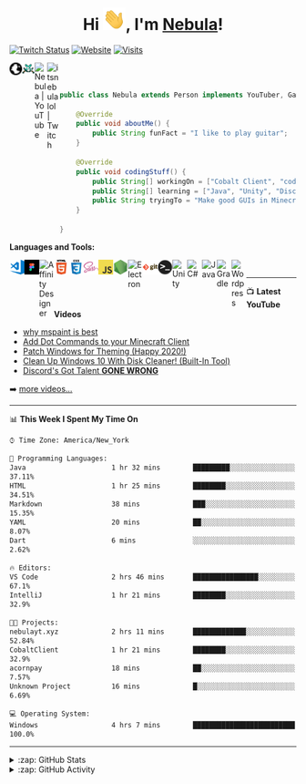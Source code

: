 <h1 align="center">Hi <img src="https://raw.githubusercontent.com/ABSphreak/ABSphreak/master/gifs/Hi.gif" width="40px" />, I'm <a href="https://www.youtube.com/channel/UCE86Qx7We3sZjgqMrX2yfyg">Nebula</a>!</h1><!-- 👋 -->

[![Twitch Status](https://img.shields.io/twitch/status/itsnebulalol?color=%239146FF&logo=twitch&style=flat-square)](https://twitch.tv/itsnebulalol)
[![Website](https://img.shields.io/website?label=nebulayt.xyz&url=https%3A%2F%2Fnebulayt.xyz&style=flat-square)][website]
[![Visits](https://badges.pufler.dev/visits/itsnebulalol/itsnebulalol?logo=GitHub&label=github%20visits&color=blue&logoColor=white&style=flat-square)](https://github.com/itsnebulalol)

[<img align="left" alt="nebulayt.xyz" width="22px" src="https://raw.githubusercontent.com/iconic/open-iconic/master/svg/globe.svg" />][website]
[<img align="left" alt="theicemc.xyz" width="22px" src="images/theice.png" />][minecraft]
[<img align="left" alt="Nebula | YouTube" width="22px" src="https://cdn.jsdelivr.net/npm/simple-icons@v3/icons/youtube.svg" />][youtube]
[<img align="left" alt="itsnebulalol | Twitch" width="22px" src="https://images-wixmp-ed30a86b8c4ca887773594c2.wixmp.com/f/d3408e21-ecbb-4476-8e3b-ae5a845eb414/d9djk9s-3566ad4f-38d7-4721-a732-78e1f7246a7f.png/v1/fill/w_894,h_894,q_75,strp/logo_twitch_iosversion_by_akiruuu-d9djk9s.png?token=eyJ0eXAiOiJKV1QiLCJhbGciOiJIUzI1NiJ9.eyJpc3MiOiJ1cm46YXBwOjdlMGQxODg5ODIyNjQzNzNhNWYwZDQxNWVhMGQyNmUwIiwic3ViIjoidXJuOmFwcDo3ZTBkMTg4OTgyMjY0MzczYTVmMGQ0MTVlYTBkMjZlMCIsImF1ZCI6WyJ1cm46c2VydmljZTppbWFnZS5vcGVyYXRpb25zIl0sIm9iaiI6W1t7InBhdGgiOiIvZi9kMzQwOGUyMS1lY2JiLTQ0NzYtOGUzYi1hZTVhODQ1ZWI0MTQvZDlkams5cy0zNTY2YWQ0Zi0zOGQ3LTQ3MjEtYTczMi03OGUxZjcyNDZhN2YucG5nIiwid2lkdGgiOiI8PTg5NCIsImhlaWdodCI6Ijw9ODk0In1dXX0.Ij5_B7I3IffFzcK5WQLkTKTHJeK8Vb7kemkbGqhWCBk" />][twitch]

<br />
<!--## I'm a YouTuber, Gamer, and Developer!-->
<br />

```java
public class Nebula extends Person implements YouTuber, Gamer, Developer {
    
    @Override
    public void aboutMe() {
        public String funFact = "I like to play guitar";
    }
    
    @Override
    public void codingStuff() {
        public String[] workingOn = ["Cobalt Client", "code-folder-generator-js", "nebulayt.xyz"];
        public String[] learning = ["Java", "Unity", "Discord.JS"];
        public String tryingTo = "Make good GUIs in Minecraft Clients / Mods";
    }
    
}
```
<!---   🔭 I’m currently working on Cobalt Minecraft Client
-   🌱 I’m currently learning Java, Unity, and more!
-   🤔 I’m trying to make good GUIs in Minecraft Coder Pack
-   ⚡ Fun fact: I like to play guitar!-->

**Languages and Tools:**

<img align="left" alt="Visual Studio Code" width="26px" src="https://raw.githubusercontent.com/github/explore/80688e429a7d4ef2fca1e82350fe8e3517d3494d/topics/visual-studio-code/visual-studio-code.png" />
<img align="left" alt="Figma" width="26px" src="https://raw.githubusercontent.com/github/explore/05d0f0dfceafd861bdf2b53559399dae7b2e2d8b/topics/figma/figma.png" />
<img align="left" alt="Affinity Designer" width="26px" src="https://simpleicons.org/icons/affinitydesigner.svg" />
<img align="left" alt="HTML5" width="26px" src="https://raw.githubusercontent.com/github/explore/80688e429a7d4ef2fca1e82350fe8e3517d3494d/topics/html/html.png" />
<img align="left" alt="CSS3" width="26px" src="https://raw.githubusercontent.com/github/explore/80688e429a7d4ef2fca1e82350fe8e3517d3494d/topics/css/css.png" />
<img align="left" alt="Sass" width="26px" src="https://raw.githubusercontent.com/github/explore/80688e429a7d4ef2fca1e82350fe8e3517d3494d/topics/sass/sass.png" />
<img align="left" alt="JavaScript" width="26px" src="https://raw.githubusercontent.com/github/explore/80688e429a7d4ef2fca1e82350fe8e3517d3494d/topics/javascript/javascript.png" />
<img align="left" alt="Node.js" width="26px" src="https://raw.githubusercontent.com/github/explore/80688e429a7d4ef2fca1e82350fe8e3517d3494d/topics/nodejs/nodejs.png" />
<img align="left" alt="Electron" width="26px" src="https://upload.wikimedia.org/wikipedia/commons/thumb/9/91/Electron_Software_Framework_Logo.svg/1200px-Electron_Software_Framework_Logo.svg.png" />
<img align="left" alt="Git" width="26px" src="https://raw.githubusercontent.com/github/explore/80688e429a7d4ef2fca1e82350fe8e3517d3494d/topics/git/git.png" />
<img align="left" alt="HTML5" width="26px" src="https://raw.githubusercontent.com/github/explore/80688e429a7d4ef2fca1e82350fe8e3517d3494d/topics/terminal/terminal.png" />
<img align="left" alt="Unity" width="26px" src="https://gallery.leapmotion.com/wp-content/uploads/2016/12/unity-logo.png" />
<img align="left" alt="C#" width="26px" src="https://skillvalue.com/jobs/wp-content/uploads/sites/7/2019/01/csharp_logo.png" />
<img align="left" alt="Java" width="26px" src="http://www.athenaglobus.com/wp-content/uploads/2014/12/java-logo-png.png" />
<img align="left" alt="Gradle" width="26px" src="https://dwglogo.com/wp-content/uploads/2017/12/Gradle_logo_02-324x400.png" />
<img align="left" alt="Wordpress" width="26px" src="https://wpress-cursus.nl/wp-content/uploads/2017/02/wordpress-logo-min.png" />

<br />

---

📺 **Latest YouTube Videos**

<!-- YOUTUBE:START -->
- [why mspaint is best](https://www.youtube.com/watch?v=I1EUctrbNMU)
- [Add Dot Commands to your Minecraft Client](https://www.youtube.com/watch?v=wdsxKPLpoL4)
- [Patch Windows for Theming (Happy 2020!)](https://www.youtube.com/watch?v=2G6f3gh9K0M)
- [Clean Up Windows 10 With Disk Cleaner! (Built-In Tool)](https://www.youtube.com/watch?v=tECtUfEBUQo)
- [Discord's Got Talent **GONE WRONG**](https://www.youtube.com/watch?v=UE7NvunB1oc)
<!-- YOUTUBE:END -->

➡️ [more videos...][youtube]

<!--📕 **Latest Blog Posts**-->

<!-- BLOG-POST-LIST:START -->
<!-- BLOG-POST-LIST:END -->

<!--➡️ [more posts...][website]-->

---

<!--START_SECTION:waka-->
📊 **This Week I Spent My Time On** 

```text
⌚︎ Time Zone: America/New_York

💬 Programming Languages: 
Java                     1 hr 32 mins        █████████░░░░░░░░░░░░░░░░   37.11% 
HTML                     1 hr 25 mins        ████████░░░░░░░░░░░░░░░░░   34.51% 
Markdown                 38 mins             ███░░░░░░░░░░░░░░░░░░░░░░   15.35% 
YAML                     20 mins             ██░░░░░░░░░░░░░░░░░░░░░░░   8.07% 
Dart                     6 mins              ░░░░░░░░░░░░░░░░░░░░░░░░░   2.62%

🔥 Editors: 
VS Code                  2 hrs 46 mins       ████████████████░░░░░░░░░   67.1% 
IntelliJ                 1 hr 21 mins        ████████░░░░░░░░░░░░░░░░░   32.9%

🐱‍💻 Projects: 
nebulayt.xyz             2 hrs 11 mins       █████████████░░░░░░░░░░░░   52.84% 
CobaltClient             1 hr 21 mins        ████████░░░░░░░░░░░░░░░░░   32.9% 
acornpay                 18 mins             ██░░░░░░░░░░░░░░░░░░░░░░░   7.57% 
Unknown Project          16 mins             █░░░░░░░░░░░░░░░░░░░░░░░░   6.69%

💻 Operating System: 
Windows                  4 hrs 7 mins        █████████████████████████   100.0%

```


<!--END_SECTION:waka-->

---

<details>
  <summary>:zap: GitHub Stats</summary>

<img align="left" alt="Nebula's Github Stats" src="https://github-readme-stats.itsnebulalol.vercel.app/api/top-langs/?username=itsnebulalol&show_icons=true&hide_border=true&theme=radical" />
  <img align="left" alt="Nebula's Github Stats" src="https://github-readme-stats.itsnebulalol.vercel.app/api?username=itsnebulalol&show_icons=true&hide_border=true&theme=radical" />
  
</details>

<details>
  <summary>:zap: GitHub Activity</summary>

  <!--START_SECTION:activity-->
1. 💪 Opened PR [#709](https://github.com/Cullyege/Hacktoberfest2020/pull/709) in [Cullyege/Hacktoberfest2020](https://github.com/Cullyege/Hacktoberfest2020)
  <!--END_SECTION:activity-->
  
</details>

[website]: https://nebulayt.xyz
[minecraft]: https://theicemc.xyz
[youtube]: https://www.youtube.com/channel/UCE86Qx7We3sZjgqMrX2yfyg
[twitch]: https://twitch.tv/itsnebulalol
